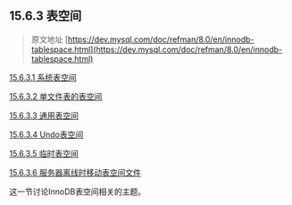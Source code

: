 ## 15.6.3 表空间
> 原文地址 [https://dev.mysql.com/doc/refman/8.0/en/innodb-tablespace.html](https://dev.mysql.com/doc/refman/8.0/en/innodb-tablespace.html)

[15.6.3.1 系统表空间](innodb-system-tablespace.md)

[15.6.3.2 单文件表的表空间](innodb-file-per-table-tablespaces.md)

[15.6.3.3 通用表空间](general-tablespaces.md)

[15.6.3.4 Undo表空间]()

[15.6.3.5 临时表空间]()

[15.6.3.6 服务器离线时移动表空间文件]()

这一节讨论InnoDB表空间相关的主题。